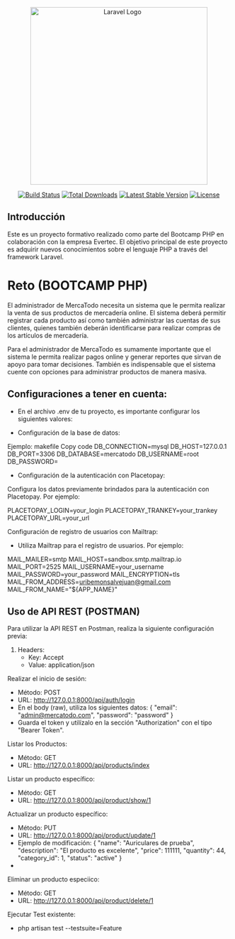 <p align="center"><a href="https://laravel.com" target="_blank"><img src="https://raw.githubusercontent.com/laravel/art/master/logo-lockup/5%20SVG/2%20CMYK/1%20Full%20Color/laravel-logolockup-cmyk-red.svg" width="400" alt="Laravel Logo"></a></p>

<p align="center">
<a href="https://github.com/laravel/framework/actions"><img src="https://github.com/laravel/framework/workflows/tests/badge.svg" alt="Build Status"></a>
<a href="https://packagist.org/packages/laravel/framework"><img src="https://img.shields.io/packagist/dt/laravel/framework" alt="Total Downloads"></a>
<a href="https://packagist.org/packages/laravel/framework"><img src="https://img.shields.io/packagist/v/laravel/framework" alt="Latest Stable Version"></a>
<a href="https://packagist.org/packages/laravel/framework"><img src="https://img.shields.io/packagist/l/laravel/framework" alt="License"></a>
</p>

## Introducción
Este es un proyecto formativo realizado como parte del Bootcamp PHP en colaboración con la empresa Evertec. El objetivo principal de este proyecto es adquirir nuevos conocimientos sobre el lenguaje PHP a través del framework Laravel.



# Reto (BOOTCAMP PHP)

El administrador de MercaTodo necesita un sistema que le permita realizar la venta de sus
productos de mercadería online. El sistema deberá permitir registrar cada producto así
como también administrar las cuentas de sus clientes, quienes también deberán
identificarse para realizar compras de los artículos de mercadería.

Para el administrador de MercaTodo es sumamente importante que el sistema le permita
realizar pagos online y generar reportes que sirvan de apoyo para tomar decisiones.
También es indispensable que el sistema cuente con opciones para administrar productos
de manera masiva.

## Configuraciones a tener en cuenta:

   - En el archivo .env de tu proyecto, es importante configurar los siguientes valores:

   - Configuración de la base de datos:

Ejemplo:
makefile
Copy code
DB_CONNECTION=mysql
DB_HOST=127.0.0.1
DB_PORT=3306
DB_DATABASE=mercatodo
DB_USERNAME=root
DB_PASSWORD=

   - Configuración de la autenticación con Placetopay:

Configura los datos previamente brindados para la autenticación con Placetopay. Por ejemplo:

PLACETOPAY_LOGIN=your_login
PLACETOPAY_TRANKEY=your_trankey
PLACETOPAY_URL=your_url

Configuración de registro de usuarios con Mailtrap:

   - Utiliza Mailtrap para el registro de usuarios. Por ejemplo:

MAIL_MAILER=smtp
MAIL_HOST=sandbox.smtp.mailtrap.io
MAIL_PORT=2525
MAIL_USERNAME=your_username
MAIL_PASSWORD=your_password
MAIL_ENCRYPTION=tls
MAIL_FROM_ADDRESS=uribemonsalvejuan@gmail.com
MAIL_FROM_NAME="${APP_NAME}"

## Uso de API REST (POSTMAN)
Para utilizar la API REST en Postman, realiza la siguiente configuración previa:

1. Headers:
   - Key: Accept
   - Value: application/json

Realizar el inicio de sesión:
- Método: POST
- URL: http://127.0.0.1:8000/api/auth/login
- En el body (raw), utiliza los siguientes datos:
  {
    "email": "admin@mercatodo.com",
    "password": "password"
  }
- Guarda el token y utilízalo en la sección "Authorization" con el tipo "Bearer Token".

Listar los Productos:
- Método: GET
- URL: http://127.0.0.1:8000/api/products/index

Listar un producto específico:
- Método: GET
- URL: http://127.0.0.1:8000/api/product/show/1

Actualizar un producto específico:
- Método: PUT
- URL: http://127.0.0.1:8000/api/product/update/1
- Ejemplo de modificación:
  {
    "name": "Auriculares de prueba",
    "description": "El producto es excelente",
    "price": 111111,
    "quantity": 44,
    "category_id": 1,
    "status": "active"
  }
- 
Eliminar un producto especiico:
- Método: GET
- URL: http://127.0.0.1:8000/api/product/delete/1


Ejecutar Test existente:
- php artisan test --testsuite=Feature
